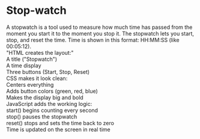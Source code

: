 # Stop-watch
A stopwatch is a tool used to measure how much time has passed from the moment you start it to the moment you stop it.
The stopwatch lets you start, stop, and reset the time.
Time is shown in this format: HH:MM:SS (like 00:05:12).
<br>
"HTML creates the layout:"
<br>
A title ("Stopwatch")
<br>
A time display
<br>
Three buttons (Start, Stop, Reset)
<br>
CSS makes it look clean:
<br>
Centers everything
<br>
Adds button colors (green, red, blue)
<br>
Makes the display big and bold
<br>
JavaScript adds the working logic:
<br>
start() begins counting every second
<br>
stop() pauses the stopwatch
<br>
reset() stops and sets the time back to zero
<br>
Time is updated on the screen in real time
